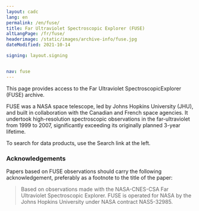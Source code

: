 ```yaml
---
layout: cadc
lang: en
permalink: /en/fuse/
title: Far Ultraviolet Spectroscopic Explorer (FUSE)
altLangPage: /fr/fuse/
headerimage: /static/images/archive-info/fuse.jpg
dateModified: 2021-10-14

signing: layout.signing


nav: fuse
---
```


<p>
This page provides access to the Far Ultraviolet SpectroscopicExplorer (FUSE) archive.
</p>

<p>
  FUSE was a NASA space telescope, led by Johns Hopkins University
  (JHU), and built in collaboration with the Canadian and French space
  agencies. It undertook high-resolution spectroscopic observations in
  the far-ultraviolet from 1999 to 2007, significantly exceeding its
  originally planned 3-year lifetime.
</p>

<p>
  To search for data products, use the Search link at the left.
</p>

<div class="about_text">

<h3>Acknowledgements</h3>
    <p>
      Papers based on FUSE observations should carry the following
      acknowledgement, preferably as a footnote to the title of the
      paper:
</p>
    <blockquote>
      Based on observations made with the NASA-CNES-CSA Far
      Ultraviolet Spectroscopic Explorer. FUSE is operated for NASA by
      the Johns Hopkins University under NASA contract NAS5-32985.
    </blockquote>
</div>
